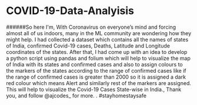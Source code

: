 # COVID-19-Data-Analyisis
######So here I'm, With Coronavirus on everyone’s mind and forcing almost all of us indoors, many in the ML community are wondering how they might help. I had collected a dataset which contains all the names of states of India, confirmed Covid-19 cases, Deaths, Latitude and Longitude coordinates of the states. After that, I had come up with an idea to develop a python script using pandas and folium which will help to visualize the map of India with its states and confirmed cases and also to assign colours to the markers of the states according to the range of confirmed cases like if the range of confirmed cases is greater than 2000 so it is assigned a dark red colour which means Alert and similarly rest of the markers are assigned. This will help to visualize the Covid-19 Cases State-wise in India., Thank you, and follow @ajcodes_  for more. . #stayhomestaysafe
